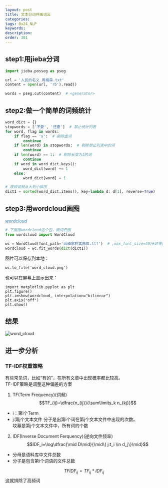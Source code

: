 ```yaml
---
layout: post
title: 文本分词并画词云
categories: 
tags: 0x24_NLP
keywords:
description:
order: 301
---
```



## step1:用jieba分词



```Python
import jieba.posseg as pseg

url = '人民的名义 周梅森.txt'
content = open(url, 'rb').read()

words = pseg.cut(content)  # <generator>
```

## step2:做一个简单的词频统计

```Python
word_dict = {}
stopwords = ['不要', '还要']  # 禁止统计列表
for word, flag in words:
    if flag == 'x':  # 剔除虚词
        continue
    if len(word) in stopwords:  # 剔除禁止列表中的词
        continue
    if len(word) == 1:  # 剔除长度为1的词
        continue
    if word in word_dict.keys():
        word_dict[word] += 1
    else:
        word_dict[word] = 1

# 按照词频从大到小排序
dict1 = sorted(word_dict.items(), key=lambda d: d[1], reverse=True)
```

## step3:用wordcloud画图

<a href='https://github.com/amueller/word_cloud'><i class="fa fa-github fa-lg" style="color:#428BCA;">wordcloud</i></a>


```python
# 下面用wordcloud这个包，画词云图
from wordcloud import WordCloud

wc = WordCloud(font_path='润植家刻本简体.ttf')  # ,max_font_size=40)#这里网上下载一个中文字体，就可以支持中文了
wordcloud = wc.fit_words(dict(dict1))
```

图片可以保存到本地：
```
wc.to_file('word_cloud.png')
```

也可以在屏幕上显示出来：
```
import matplotlib.pyplot as plt
plt.figure()
plt.imshow(wordcloud, interpolation="bilinear")
plt.axis("off")
plt.show()
```

## 结果


![word_cloud](/pictures_for_blog/nlp/word_cloud.jpg)



## 进一步分析
### TF-IDF权重策略
有些常见词，比如“有的”，在所有文章中出现概率都比较高。  
TF-IDF策略是调整这种偏差的方案    

1. TF(Term Frequency)(词频)
$$TF_{ij}=\dfrac{n_{ij}}{\sum\limits_k n_{kj}}$$
- i：第i个Term
- j:第j个文本文件
分子是出第i个词在第j个文本文件中出现的次数。  
坟墓是第j个文本文件中，所有词的个数  

2. IDF(Inverse Document Ferquency)(逆向文件频率)  
$$IDF_i=\log\dfrac{\mid D\mid}{\mid\{ j:t_i \in d_j\}\mid}$$
- 分母是语料库中文件总数
- 分子是包含第i个词语的文件总数

$$TFIDF_{ij}=TF_{ij} * IDF_{ij}$$
这就排除了高频词  
